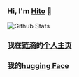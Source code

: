 ### Hi, I'm [Hito](https://github.com/hito0512) 👋

<!--
**hito0512/hito0512** is a ✨ _special_ ✨ repository because its `README.md` (this file) appears on your GitHub profile.

Here are some ideas to get you started:

- 🔭 I’m currently working on ...
- 🌱 I’m currently learning ...
- 👯 I’m looking to collaborate on ...
- 🤔 I’m looking for help with ...
- 💬 Ask me about ...
- 📫 How to reach me: ...
- 😄 Pronouns: ...
- ⚡ Fun fact: ...
-->
![Github Stats](https://github-readme-stats.vercel.app/api?username=hito0512&show_icons=true&hide_border=true&include_all_commits=true)
<!--events start -->


### 我在[链滴](https://ld246.com)的[个人主页](https://ld246.com/member/hito0512)
### 我的[hugging Face](https://huggingface.co/hito0512)
